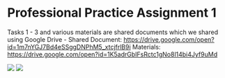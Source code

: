 # Professional Practice Assignment 1

Tasks 1 - 3 and various materials are shared documents which we shared using Google Drive - 
Shared Document: https://drive.google.com/open?id=1m7nYGJ7Bd4eSSggDNPhM5_xtcjfrlB9i
Materials: https://drive.google.com/open?id=1K5adrGbIFsRctc1gNo8l14bi4Jyf9uMd


![](https://i.imgur.com/OTl6aFy.png)
![](https://i.imgur.com/y8dSTy3.png)
